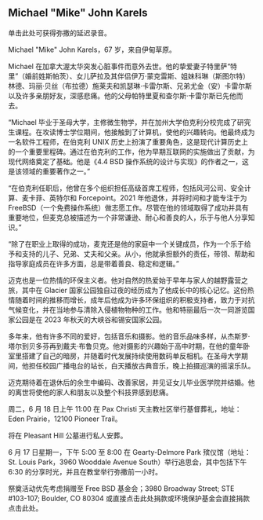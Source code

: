 ## Michael "Mike" John Karels

单击此处可获得弥撒的延迟录音。

Michael "Mike" John Karels，67 岁，来自伊甸草原。

Michael 在加拿大渥太华突发心脏事件而意外去世。他的挚爱妻子特里萨“特里”（婚前姓斯帕茨）、女儿萨拉及其伴侣伊万·蒙克雷斯、姐妹科琳（斯图尔特）林德、玛丽·贝丝（布拉德）施莱夫和凯瑟琳·卡雷尔斯、兄弟尤金（安）卡雷尔斯以及许多亲朋好友，深感悲痛。他的父母帕特里夏和查尔斯·卡雷尔斯已先他而去。

“Michael 毕业于圣母大学，主修微生物学，并在加州大学伯克利分校完成了研究生课程。在攻读博士学位期间，他接触到了计算机，使他的兴趣转向。他最终成为一名软件工程师，在伯克利 UNIX 历史上扮演了重要角色，这是现代计算历史上的一个重要里程碑。通过在伯克利的工作，他为早期互联网的实施做出了贡献，为现代网络奠定了基础。他是《4.4 BSD 操作系统的设计与实现》的作者之一，这是该领域的重要著作之一。”

“在伯克利任职后，他曾在多个组织担任高级首席工程师，包括风河公司、安全计算、麦卡菲、英特尔和 Forcepoint。2021 年他退休，并将时间和才能专注于为 FreeBSD（一个免费操作系统）做志愿工作。尽管在他的领域取得了成功并具有重要地位，但麦克总被描述为一个非常谦逊、耐心和善良的人，乐于与他人分享知识。”

“除了在职业上取得的成功，麦克还是他的家庭中一个关键成员，作为一个乐于给予和支持的儿子、兄弟、丈夫和父亲。从小，他就承担额外的责任，带领、帮助和指导家庭成员在许多方面，总是带着善良、稳定和逻辑。”

迈克也是一位热情的环保主义者。他对自然的热爱始于早年与家人的越野露营之旅，其中在 Glacier 国家公园独自过夜的经历成为了他成长中的核心记忆。这份热情随着时间的推移而增长，成年后他成为许多环保组织的积极支持者，致力于对抗气候变化，并在当地参与清除入侵植物物种的工作。他和特丽最后一次一同游览国家公园是在 2023 年秋天的大峡谷和锡安国家公园。

多年来，他有许多不同的爱好，包括音乐和摄影。他的音乐品味多样，从杰斯罗·塔尔到贝多芬再到戴夫·布鲁贝克。他对摄影的兴趣始于高中时期，在他的童年卧室里搭建了自己的暗房，并随着时代发展持续使用数码单反相机。在圣母大学期间，他担任校园广播电台的站长，白天播放古典音乐，晚上拍摄巡演的摇滚乐队。

迈克期待着在退休后的余生中编码、改善家居，并见证女儿毕业医学院并结婚。他的离世将使他的家人和朋友以及整个科技界感到悲痛。

周二，6 月 18 日上午 11:00 在 Pax Christi 天主教社区举行基督葬礼，地址：Eden Prairie，12100 Pioneer Trail。

将在 Pleasant Hill 公墓进行私人安葬。

6 月 17 日星期一，下午 5:00 至 8:00 在 Gearty-Delmore Park 殡仪馆（地址：St. Louis Park，3960 Wooddale Avenue South）举行追思会，其中包括下午 6:30 的分享时光，并且在教堂举行弥撒前一小时。

祭奠活动优先考虑捐赠至 Free BSD 基金会；3980 Broadway Street; STE #103-107; Boulder, CO 80304 或直接点击此处捐款或环境保护基金会直接捐款点击此处。
